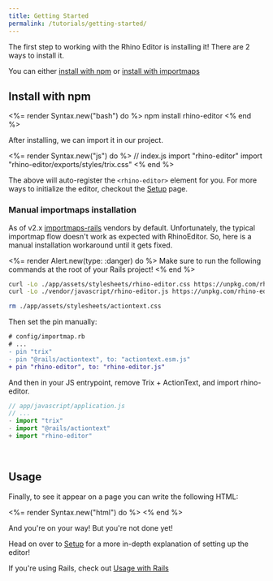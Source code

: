 ```yaml
---
title: Getting Started
permalink: /tutorials/getting-started/
---
```


The first step to working with the Rhino Editor is installing it! There are 2 ways to install it.

You can either [install with npm](#install-with-npm) or [install with importmaps](#install-with-importmaps)

## Install with npm

<%= render Syntax.new("bash") do %>
npm install rhino-editor
<% end %>

After installing, we can import it in our project.

<%= render Syntax.new("js") do %>
// index.js
import "rhino-editor"
import "rhino-editor/exports/styles/trix.css"
<% end %>

The above will auto-register the `<rhino-editor>` element for you.
For more ways to initialize the editor, checkout the [Setup](/tutorials/setup) page.

### Manual importmaps installation

As of v2.x [importmaps-rails](https://github.com/rails/importmap-rails) vendors by default.
Unfortunately, the typical importmap flow doesn't work as expected with RhinoEditor. So,
here is a manual installation workaround until it gets fixed.

<%= render Alert.new(type: :danger) do %>
  Make sure to run the following commands at the root of your Rails project!
<% end %>

```bash
curl -Lo ./app/assets/stylesheets/rhino-editor.css https://unpkg.com/rhino-editor/cdn/styles/trix.css
curl -Lo ./vendor/javascript/rhino-editor.js https://unpkg.com/rhino-editor/exports/bundle/index.module.js

rm ./app/assets/stylesheets/actiontext.css
```

Then set the pin manually:

```diff
# config/importmap.rb
# ...
- pin "trix"
- pin "@rails/actiontext", to: "actiontext.esm.js"
+ pin "rhino-editor", to: "rhino-editor.js"
```

And then in your JS entrypoint, remove Trix + ActionText, and import rhino-editor.

```js
// app/javascript/application.js
// ...
- import "trix"
- import "@rails/actiontext"
+ import "rhino-editor"
```

<br>

## Usage

Finally, to see it appear on a page you can write the following HTML:

<%= render Syntax.new("html") do %>
<rhino-editor></rhino-editor>
<% end %>

And you're on your way! But you're not done yet!

Head on over to [Setup](/tutorials/setup) for a more in-depth explanation of setting up the editor!

If you're using Rails, check out [Usage with Rails](/tutorials/usage-with-rails/)
